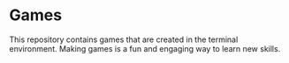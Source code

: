 # Games
This repository contains games that are created in the terminal environment. Making games is a fun and engaging way to learn new skills.
